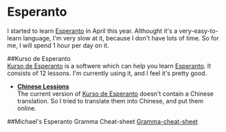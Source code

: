 ﻿Esperanto  
=============  

I started to learn [Esperanto] in April this year. Althought it's a very-easy-to-learn language, I'm very slow at it, because I don't have lots of time. So for me, I will spend 1 hour per day on it. 

##Kurso de Esperanto  
[Kurso de Esperanto] is a softwere which can help you learn [Esperanto]. It consists of 12 lessons. I'm currently using it, and I feel it's pretty good.
   
*  __[Chinese Lessions](Esperanto-Chinese.en)__  
The current version of [Kurso de Esperanto] doesn't contain a Chinese translation. So I tried to translate them into Chinese, and put them online.

##Michael's Esperanto Gramma Cheat-sheet
[Gramma-cheat-sheet](Esperanto-GrammaCheatSheet.en)  


[Kurso de Esperanto]:http://www.kurso.com.br/  
[Esperanto]:http://en.wikipedia.org/wiki/Esperanto